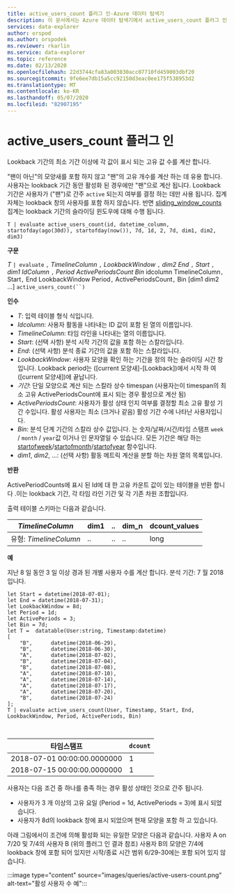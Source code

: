 ```yaml
---
title: active_users_count 플러그 인-Azure 데이터 탐색기
description: 이 문서에서는 Azure 데이터 탐색기에서 active_users_count 플러그 인을 설명 합니다.
services: data-explorer
author: orspod
ms.author: orspodek
ms.reviewer: rkarlin
ms.service: data-explorer
ms.topic: reference
ms.date: 02/13/2020
ms.openlocfilehash: 22d3744cfa83a003830acc07710fd459003dbf20
ms.sourcegitcommit: 9fe6ee7db15a5cc92150d3eac0ee175f538953d2
ms.translationtype: MT
ms.contentlocale: ko-KR
ms.lasthandoff: 05/07/2020
ms.locfileid: "82907195"
---
```

# <a name="active_users_count-plugin"></a>active_users_count 플러그 인

Lookback 기간의 최소 기간 이상에 각 값이 표시 되는 고유 값 수를 계산 합니다.

"팬이 아닌"의 모양새를 포함 하지 않고 "팬"의 고유 개수를 계산 하는 데 유용 합니다. 사용자는 lookback 기간 동안 활성화 된 경우에만 "팬"으로 계산 됩니다. Lookback 기간은 사용자가 ("팬")로 간주 `active` 되는지 여부를 결정 하는 데만 사용 됩니다. 집계 자체는 lookback 창의 사용자를 포함 하지 않습니다. 반면 [sliding_window_counts](sliding-window-counts-plugin.md) 집계는 lookback 기간의 슬라이딩 윈도우에 대해 수행 됩니다.

```kusto
T | evaluate active_users_count(id, datetime_column, startofday(ago(30d)), startofday(now()), 7d, 1d, 2, 7d, dim1, dim2, dim3)
```

**구문**

*T* `| evaluate` `,` *TimelineColumn* `,` *LookbackWindow* `,` *dim2* *End* `,` *Start* `,` *dim1* *IdColumn* `,` *Period* *ActivePeriodsCount* *Bin* idcolumn TimelineColumn`,` Start`,` End LookbackWindow Period`,` ActivePeriodsCount`,` Bin [dim1 dim2 ...] `active_users_count(``)`

**인수**

* *T*: 입력 테이블 형식 식입니다.
* *Idcolumn*: 사용자 활동을 나타내는 ID 값이 포함 된 열의 이름입니다. 
* *TimelineColumn*: 타임 라인을 나타내는 열의 이름입니다.
* *Start*: (선택 사항) 분석 시작 기간의 값을 포함 하는 스칼라입니다.
* *End*: (선택 사항) 분석 종료 기간의 값을 포함 하는 스칼라입니다.
* *LookbackWindow*: 사용자 모양을 확인 하는 기간을 정의 하는 슬라이딩 시간 창입니다. Lookback period는 ([current 모양새]-[Lookback])에서 시작 하 여 ([current 모양새])에 끝납니다. 
* *기간*: 단일 모양으로 계산 되는 스칼라 상수 timespan (사용자는이 timespan의 최소 고유 ActivePeriodsCount에 표시 되는 경우 활성으로 계산 됨)
* *ActivePeriodsCount*: 사용자가 활성 상태 인지 여부를 결정할 최소 고유 활성 기간 수입니다. 활성 사용자는 최소 (크거나 같음) 활성 기간 수에 나타난 사용자입니다.
* *Bin*: 분석 단계 기간의 스칼라 상수 값입니다. 는 숫자/날짜/시간/타임 스탬프 `week` / `month` / `year`값 이거나 인 문자열일 수 있습니다. 모든 기간은 해당 하는 [startofweek](startofweekfunction.md)/[startofmonth](startofmonthfunction.md)/[startofyear](startofyearfunction.md) 함수입니다.
* *dim1*, *dim2*, ...: (선택 사항) 활동 메트릭 계산을 분할 하는 차원 열의 목록입니다.

**반환**

ActivePeriodCounts에 표시 된 Id에 대 한 고유 카운트 값이 있는 테이블을 반환 합니다 .이는 lookback 기간, 각 타임 라인 기간 및 각 기존 차원 조합입니다.

출력 테이블 스키마는 다음과 같습니다.

|*TimelineColumn*|dim1|..|dim_n|dcount_values|
|---|---|---|---|---|
|유형: *TimelineColumn*|..|..|..|long|


**예**

지난 8 일 동안 3 일 이상 경과 된 개별 사용자 수를 계산 합니다. 분석 기간: 7 월 2018입니다.

```kusto
let Start = datetime(2018-07-01);
let End = datetime(2018-07-31);
let LookbackWindow = 8d;
let Period = 1d;
let ActivePeriods = 3;
let Bin = 7d; 
let T =  datatable(User:string, Timestamp:datetime)
[
    "B",      datetime(2018-06-29),
    "B",      datetime(2018-06-30),
    "A",      datetime(2018-07-02),
    "B",      datetime(2018-07-04),
    "B",      datetime(2018-07-08),
    "A",      datetime(2018-07-10),
    "A",      datetime(2018-07-14),
    "A",      datetime(2018-07-17),
    "A",      datetime(2018-07-20),
    "B",      datetime(2018-07-24)
]; 
T | evaluate active_users_count(User, Timestamp, Start, End, LookbackWindow, Period, ActivePeriods, Bin)



```

|타임스탬프|`dcount`|
|---|---|
|2018-07-01 00:00:00.0000000|1|
|2018-07-15 00:00:00.0000000|1|

사용자는 다음 조건 중 하나를 충족 하는 경우 활성 상태인 것으로 간주 됩니다. 
* 사용자가 3 개 이상의 고유 요일 (Period = 1d, ActivePeriods = 3)에 표시 되었습니다.
* 사용자가 8d의 lookback 창에 표시 되었으며 현재 모양을 포함 하 고 있습니다.

아래 그림에서이 조건에 의해 활성화 되는 유일한 모양은 다음과 같습니다. 사용자 A on 7/20 및 7/4의 사용자 B (위의 플러그 인 결과 참조) 사용자 B의 모양은 7/4에 lookback 창에 포함 되어 있지만 시작/종료 시간 범위 6/29-30에는 포함 되어 있지 않습니다. 

:::image type="content" source="images/queries/active-users-count.png" alt-text="활성 사용자 수 예":::
